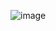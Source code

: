 ![image](https://github.com/web-god/diwali-chakri-animation/assets/132649294/0e36bffd-eeba-43b1-851e-9b2fa9f024a9)


